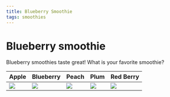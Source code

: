 ```yaml
---
title: Blueberry Smoothie
tags: smoothies
---
```


# Blueberry smoothie


Blueberry smoothies taste great! What is your favorite smoothie?

Apple | Blueberry | Peach | Plum | Red Berry
--- | --- | --- | --- | ---
![](https://raw.githubusercontent.com/aheze/SupportDocs/DataSource/Images/apples.jpg) | ![](https://raw.githubusercontent.com/aheze/SupportDocs/DataSource/Images/berrySmoothie.jpg) | ![](https://raw.githubusercontent.com/aheze/SupportDocs/DataSource/Images/peaches.jpg) | ![](https://raw.githubusercontent.com/aheze/SupportDocs/DataSource/Images/plums.jpg) | ![](https://raw.githubusercontent.com/aheze/SupportDocs/DataSource/Images/redSmoothie.jpg)